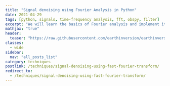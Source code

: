 ```yaml
---
title: "Signal denoising using Fourier Analysis in Python"
date: 2021-04-29
tags: [python, signals, time-frequency analysis, fft, obspy, filter]
excerpt: "We will learn the basics of Fourier analysis and implement it to remove noise from the synthetic and real signals"
mathjax: "true"
header:
  teaser: "https://raw.githubusercontent.com/earthinversion/earthinversion-images/main/images/signal-analysis-fft/signal-analysis-final.png"
classes:
  - wide
sidebar:
  nav: "all_posts_list"
category: techniques
postlink: /techniques/signal-denoising-using-fast-fourier-transform/
redirect_to:
  - /techniques/signal-denoising-using-fast-fourier-transform/
---
```

